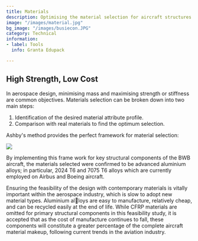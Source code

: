 ```yaml
---
title: Materials
description: Optimising the material selection for aircraft structures
image: "/images/material.jpg"
bg_image: "/images/busiecon.JPG"
category: Technical
information:
- label: Tools
  info: Granta Edupack

---
```

## High Strength, Low Cost

In aerospace design, minimising mass and maximising strength or stiffness are common objectives. Materials selection can be broken down into two main steps:

1. Identification of the desired material attribute profile.
2. Comparison with real materials to find the optimum selection.

Ashby's method provides the perfect framework for material selection:

![](/images/proj-mate1.JPG)

By implementing this frame work for key structural components of the BWB aircraft, the materials selected were confirmed to be advanced aluminium alloys; in particular, 2024 T6 and 7075 T6 alloys which are currently employed on Airbus and Boeing aircraft. 

Ensuring the feasibility of the design with contemporary materials is vitally important within the aerospace industry, which is slow to adopt new material types. Aluminium alloys are easy to manufacture, relatively cheap, and can be recycled easily at the end of life. While CFRP materials are omitted for primary structural components in this feasibility study, it is accepted that as the cost of manufacture continues to fall, these components will constitute a greater percentage of the complete aircraft material makeup, following current trends in the aviation industry.